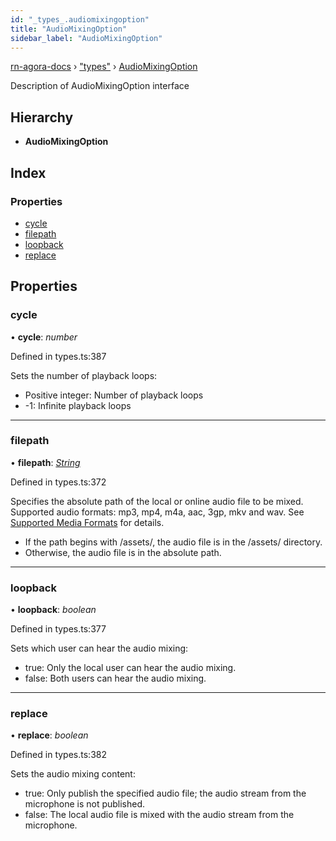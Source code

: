 ```yaml
---
id: "_types_.audiomixingoption"
title: "AudioMixingOption"
sidebar_label: "AudioMixingOption"
---
```


[rn-agora-docs](../globals.md) › ["types"](../modules/_types_.md) › [AudioMixingOption](_types_.audiomixingoption.md)

Description of AudioMixingOption interface

## Hierarchy

* **AudioMixingOption**

## Index

### Properties

* [cycle](_types_.audiomixingoption.md#cycle)
* [filepath](_types_.audiomixingoption.md#filepath)
* [loopback](_types_.audiomixingoption.md#loopback)
* [replace](_types_.audiomixingoption.md#replace)

## Properties

###  cycle

• **cycle**: *number*

Defined in types.ts:387

Sets the number of playback loops:
- Positive integer: Number of playback loops
- -1: Infinite playback loops

___

###  filepath

• **filepath**: *[String](../modules/_types_.md#string)*

Defined in types.ts:372

Specifies the absolute path of the local or online audio file to be mixed. Supported audio formats: mp3, mp4, m4a, aac, 3gp, mkv and wav. See [Supported Media Formats](https://developer.android.com/guide/topics/media/media-formats) for details.
- If the path begins with /assets/, the audio file is in the /assets/ directory.
- Otherwise, the audio file is in the absolute path.

___

###  loopback

• **loopback**: *boolean*

Defined in types.ts:377

Sets which user can hear the audio mixing:
- true: Only the local user can hear the audio mixing.
- false: Both users can hear the audio mixing.

___

###  replace

• **replace**: *boolean*

Defined in types.ts:382

Sets the audio mixing content:
- true: Only publish the specified audio file; the audio stream from the microphone is not published.
- false: The local audio file is mixed with the audio stream from the microphone.
